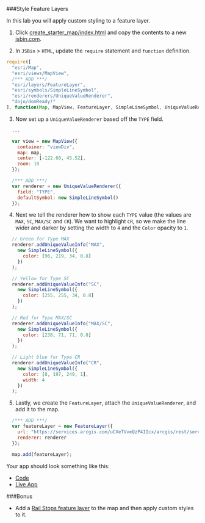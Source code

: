 ###Style Feature Layers

In this lab you will apply custom styling to a feature layer.

1. Click [create_starter_map/index.html](../create_starter_map/index.html) and copy the contents to a new [jsbin.com](http://jsbin.com).

2. In `JSBin` > `HTML`, update the `require` statement and `function` definition.

  ```javascript
  require([
    "esri/Map",
    "esri/views/MapView",
    /*** ADD ***/
    "esri/layers/FeatureLayer",
    "esri/symbols/SimpleLineSymbol",
    "esri/renderers/UniqueValueRenderer",
    "dojo/domReady!"
  ], function(Map, MapView, FeatureLayer, SimpleLineSymbol, UniqueValueRenderer) {
  ```

3. Now set up a `UniqueValueRenderer` based off the `TYPE` field.

  ```javascript
    ...

    var view = new MapView({
      container: "viewDiv",
      map: map,
      center: [-122.68, 45.52],
      zoom: 10
    });

    /*** ADD ***/
    var renderer = new UniqueValueRenderer({
      field: "TYPE",
      defaultSymbol: new SimpleLineSymbol()
    });
  ```

4. Next we tell the renderer how to show each `TYPE` value (the values are `MAX`, `SC`, `MAX/SC` and `CR`). We want to highlight `CR`, so we make the line wider and darker by setting the width to `4` and the `Color` opacity to `1`.

  ```javascript
    // Green for Type MAX
    renderer.addUniqueValueInfo("MAX",
      new SimpleLineSymbol({
        color: [96, 219, 34, 0.8]
      })
    );

    // Yellow for Type SC
    renderer.addUniqueValueInfo("SC",
      new SimpleLineSymbol({
        color: [255, 255, 34, 0.8]
      })
    );

    // Red for Type MAX/SC
    renderer.addUniqueValueInfo("MAX/SC",
      new SimpleLineSymbol({
        color: [238, 71, 71, 0.8]
      })
    );

    // Light blue for Type CR
    renderer.addUniqueValueInfo("CR",
      new SimpleLineSymbol({
        color: [8, 197, 249, 1],
        width: 4
      })
    );
  ```

5. Lastly, we create the `FeatureLayer`, attach the `UniqueValueRenderer`, and add it to the map.

  ```javascript
    /*** ADD ***/
    var featureLayer = new FeatureLayer({
      url: "https://services.arcgis.com/uCXeTVveQzP4IIcx/arcgis/rest/services/PDX_Rail_Lines/FeatureServer/0",
      renderer: renderer 
    });

    map.add(featureLayer);
  ```

Your app should look something like this:
 * [Code](index.html)
 * [Live App](http://esri.github.io/geodev-hackerlabs/develop/jsapi/style_feature_layer/index.html)

###Bonus
 * Add a [Rail Stops feature layer](http://services.arcgis.com/uCXeTVveQzP4IIcx/ArcGIS/rest/services/PDX_Rail_Stops/FeatureServer/0) to the map and then apply custom styles to it.
